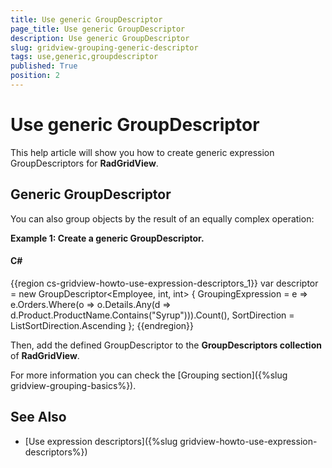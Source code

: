 ```yaml
---
title: Use generic GroupDescriptor
page_title: Use generic GroupDescriptor
description: Use generic GroupDescriptor
slug: gridview-grouping-generic-descriptor
tags: use,generic,groupdescriptor
published: True
position: 2
---
```


# Use generic GroupDescriptor

This help article will show you how to create generic expression GroupDescriptors<T> for __RadGridView__.
## Generic GroupDescriptor

You can also group objects by the result of an equally complex operation:

__Example 1: Create a generic GroupDescriptor<T>.__

#### __C#__

{{region cs-gridview-howto-use-expression-descriptors_1}}
	var descriptor = new GroupDescriptor<Employee, int, int>
	{
	    GroupingExpression = e => e.Orders.Where(o => o.Details.Any(d => d.Product.ProductName.Contains("Syrup"))).Count(),
	    SortDirection = ListSortDirection.Ascending
	};
{{endregion}}

Then, add the defined GroupDescriptor to the __GroupDescriptors collection__ of __RadGridView__.
        
For more information you can check the [Grouping section]({%slug gridview-grouping-basics%}).
    
## See Also

 * [Use expression descriptors]({%slug gridview-howto-use-expression-descriptors%})
